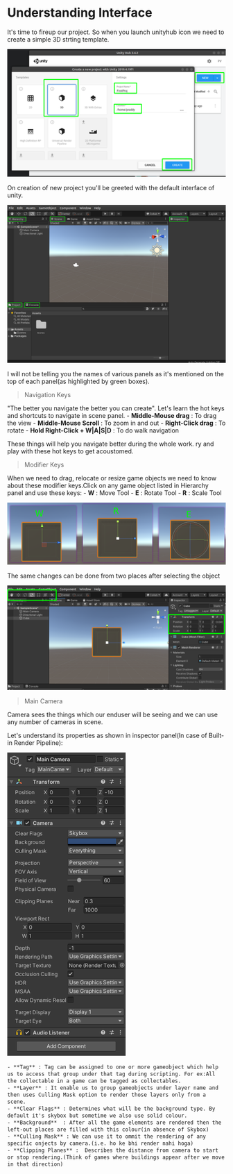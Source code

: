 # Understanding Interface

It's time to fireup our project. So when you launch unityhub icon we need to create a simple 3D strting template.

![Install](img/Create.png)

On creation of new project you'll be greeted with the default interface of unity.

![Install](img/Welcome.png)

I will not be telling you the names of various panels as it's mentioned on the top of each panel(as highlighted by green boxes).

> Navigation Keys

"The better you navigate the better you can create". Let's learn the hot keys and shortcuts to navigate in scene panel.
    - **Middle-Mouse drag** : To drag the view
    - **Middle-Mouse Scroll** : To zoom in and out
    - **Right-Click drag** : To rotate 
    - **Hold Right-Click + W|A|S|D** : To do walk navigation

These things will help you navigate better during the whole work. ry and play with these hot keys to get acoustomed.

> Modifier Keys

When we need to drag, relocate or resize game objects we need to know about these modifier keys.Click on any game object listed in Hierarchy panel and use these keys:
    - **W** : Move Tool
    - **E** : Rotate Tool
    - **R** : Scale Tool

![Install](img/Navigate.png)

The same changes can be done from two places after selecting the object

![Install](img/Navigation2.png)

> Main Camera

Camera sees the things which our enduser will be seeing and we can use any number of cameras in scene.

Let's understand its properties as shown in inspector panel(In case of Built-in Render Pipeline):

![Install](img/Cam_Ins.png)

    - **Tag** : Tag can be assigned to one or more gameobject which help us to access that group under that tag during scripting. For ex:All the collectable in a game can be tagged as collectables.
    - **Layer** : It enable us to group gameobjects under layer name and then uses Culling Mask option to render those layers only from a scene.
    - **Clear Flags** : Determines what will be the background type. By default it's skybox but sometime we also use solid colour.
    - **Background**  : After all the game elements are rendered then the left-out places are filled with this colour(in absence of Skybox)
    - **Culling Mask** : We can use it to ommit the rendering of any specific onjects by camera.(i.e. ho ke bhi render nahi hoga)
    - **Clipping Planes** :  Describes the distance from camera to start or stop rendering.(Think of games where buildings appear after we move in that direction)


